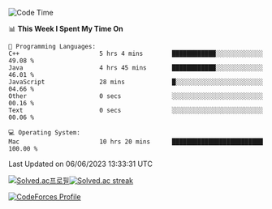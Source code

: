 
<!--START_SECTION:waka-->
![Code Time](http://img.shields.io/badge/Code%20Time-2%2C728%20hrs%2029%20mins-blue)

📊 **This Week I Spent My Time On** 

```text
💬 Programming Languages: 
C++                      5 hrs 4 mins        ████████████░░░░░░░░░░░░░   49.08 % 
Java                     4 hrs 45 mins       ████████████░░░░░░░░░░░░░   46.01 % 
JavaScript               28 mins             █░░░░░░░░░░░░░░░░░░░░░░░░   04.66 % 
Other                    0 secs              ░░░░░░░░░░░░░░░░░░░░░░░░░   00.16 % 
Text                     0 secs              ░░░░░░░░░░░░░░░░░░░░░░░░░   00.06 % 

💻 Operating System: 
Mac                      10 hrs 20 mins      █████████████████████████   100.00 % 
```


 Last Updated on 06/06/2023 13:33:31 UTC
<!--END_SECTION:waka-->


[![Solved.ac프로필](http://mazassumnida.wtf/api/generate_badge?boj=hckim96)](https://solved.ac/hckim96)[![Solved.ac streak](http://mazandi.herokuapp.com/api?handle=hckim96&theme=dark)](https://solved.ac/hckim96)


[![CodeForces Profile](https://cf.leed.at?id=hckim96)](https://codeforces.com/profile/hckim96)


